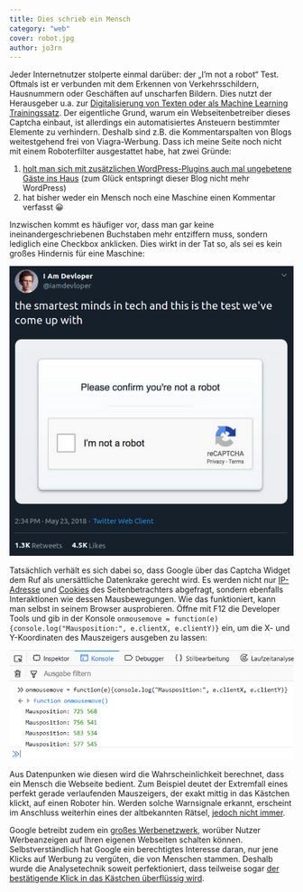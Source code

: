 ```yaml
---
title: Dies schrieb ein Mensch
category: "web"
cover: robot.jpg
author: jo3rn
---
```


Jeder Internetnutzer stolperte einmal darüber: der „I’m not a robot“ Test. Oftmals ist er verbunden mit dem Erkennen von Verkehrsschildern, Hausnummern oder Geschäften auf unscharfen Bildern. Dies nutzt der Herausgeber u.a. zur [Digitalisierung von Texten oder als Machine Learning Trainingssatz](https://www.google.com/recaptcha/). Der eigentliche Grund, warum ein Webseitenbetreiber dieses Captcha einbaut, ist allerdings ein automatisiertes Ansteuern bestimmter Elemente zu verhindern. Deshalb sind z.B. die Kommentarspalten von Blogs weitestgehend frei von Viagra-Werbung. Dass ich meine Seite noch nicht mit einem Roboterfilter ausgestattet habe, hat zwei Gründe:

1. [holt man sich mit zusätzlichen WordPress-Plugins auch mal ungebetene Gäste ins Haus](https://www.heise.de/security/meldung/Captcha-Plugin-fuer-WordPress-installiert-Backdoor-3923871.html) (zum Glück entspringt dieser Blog nicht mehr WordPress)
2. hat bisher weder ein Mensch noch eine Maschine einen Kommentar verfasst 😀

Inzwischen kommt es häufiger vor, dass man gar keine ineinandergeschriebenen Buchstaben mehr entziffern muss, sondern lediglich eine Checkbox anklicken. Dies wirkt in der Tat so, als sei es kein großes Hindernis für eine Maschine:

![Tweet von "I Am Developer": the smartest minds in tech and this is the test we've come up with. Darunter ein Screenshot eines reCAPTCHAs. Man hakt eine Checkbox ab, neben der steht "I'm not a robot"](./best_test.png)

Tatsächlich verhält es sich dabei so, dass Google über das Captcha Widget dem Ruf als unersättliche Datenkrake gerecht wird. Es werden nicht nur [IP-Adresse](https://de.wikipedia.org/wiki/IP-Adresse) und [Cookies](https://de.wikipedia.org/wiki/HTTP-Cookie) des Seitenbetrachters abgefragt, sondern ebenfalls Interaktionen wie dessen Mausbewegungen. Wie das funktioniert, kann man selbst in seinem Browser ausprobieren. Öffne mit F12 die Developer Tools und gib in der Konsole `onmousemove = function(e){console.log("Mausposition:", e.clientX, e.clientY)}` ein, um die X- und Y-Koordinaten des Mauszeigers ausgeben zu lassen:

![Screenshot von der Entwicklerkonsole eines Browsers. Dort werden die Mauszeiger-Koordinaten ausgegeben.](./mouse_movement.png)

Aus Datenpunken wie diesen wird die Wahrscheinlichkeit berechnet, dass ein Mensch die Webseite bedient. Zum Beispiel deutet der Extremfall eines perfekt gerade verlaufenden Mauszeigers, der exakt mittig in das Kästchen klickt, auf einen Roboter hin. Werden solche Warnsignale erkannt, erscheint im Anschluss weiterhin eines der altbekannten Rätsel, [jedoch nicht immer](https://imgur.com/gallery/gi7HNqJ).

Google betreibt zudem ein [großes Werbenetzwerk](https://www.google.de/adsense/), worüber Nutzer Werbeanzeigen auf Ihren eigenen Webseiten schalten können. Selbstverständlich hat Google ein berechtigtes Interesse daran, nur jene Klicks auf Werbung zu vergüten, die von Menschen stammen. Deshalb wurde die Analysetechnik soweit perfektioniert, dass teilweise sogar [der bestätigende Klick in das Kästchen überflüssig wird](https://www.heise.de/newsticker/meldung/Google-weiss-genug-Invisible-reCAPTCHA-ohne-Klick-3650036.html).